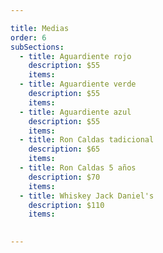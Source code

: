 ```yaml
---

title: Medias
order: 6
subSections:
  - title: Aguardiente rojo
    description: $55
    items:
  - title: Aguardiente verde
    description: $55
    items:
  - title: Aguardiente azul
    description: $55
    items:
  - title: Ron Caldas tadicional
    description: $65
    items:
  - title: Ron Caldas 5 años
    description: $70
    items:
  - title: Whiskey Jack Daniel's
    description: $110
    items:

    
---
```


